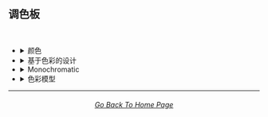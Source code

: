 <h2>调色板</h2>

<br>


- <details><summary>颜色</summary><p>


	- <details><summary>基础颜色</summary><p><div align="center">

		| White | Black | Brown |
		| :-: | :-: | :-: |
		| <img src="/Images/MJ_V4/V4_Alpha_3.6/Midjourney_Styles/White.webp?raw=true" width="256" /> | <img src="/Images/MJ_V4/V4_Alpha_3.6/Midjourney_Styles/Black.webp?raw=true" width="256" /> | <img src="/Images/MJ_V4/V4_Alpha_3.5/Midjourney_Styles/Brown.webp?raw=true" width="256" /> |
		
		<br>
		
		| Light-Gray | Gray | Dark-Gray |
		| :-: | :-: | :-: |
		| <img src="/Images/MJ_V4/V4_Alpha_3.5/Midjourney_Styles/Light-Gray.webp?raw=true" width="256" /> | <img src="/Images/MJ_V4/V4_Alpha_3.5/Midjourney_Styles/Gray.webp?raw=true" width="256" /> | <img src="/Images/MJ_V4/V4_Alpha_3.5/Midjourney_Styles/Dark-Gray.webp?raw=true" width="256" /> |
		
		<br>
		
		| Maroon | Red | Orange |
		| :-: | :-: | :-: |
		| <img src="/Images/MJ_V4/V4_Alpha_3.5/Midjourney_Styles/Maroon.webp?raw=true" width="256" /> | <img src="/Images/MJ_V4/V4_Alpha_3.6/Midjourney_Styles/Red.webp?raw=true" width="256" /> | <img src="/Images/MJ_V4/V4_Alpha_3.5/Midjourney_Styles/Orange.webp?raw=true" width="256" /> |
		
		<br>
		
		| Indigo | Purple | Violet |
		| :-: | :-: | :-: |
		| <img src="/Images/MJ_V4/V4_Alpha_3.5/Midjourney_Styles/Indigo.webp?raw=true" width="256" /> | <img src="/Images/MJ_V4/V4_Alpha_3.6/Midjourney_Styles/Purple.webp?raw=true" width="256" /> | <img src="/Images/MJ_V4/V4_Alpha_3.5/Midjourney_Styles/Violet.webp?raw=true" width="256" /> |
		
		<br>
		</div></p></details>


	- <details><summary>扩展</summary><p><div align="center">

		| Tan | Beige |
		| :-: | :-: |
		| <img src="/Images/MJ_V4/V4_Alpha_3.5/Midjourney_Styles/Tan.webp?raw=true" width="256" /> | <img src="/Images/MJ_V4/V4_Alpha_3.5/Midjourney_Styles/Beige.webp?raw=true" width="256" /> |

		<br>

		| Blush | Scarlet |
		| :-: | :-: |
		| <img src="/Images/MJ_V4/V4_Alpha_3.5/Midjourney_Styles/Blush.webp?raw=true" width="256" /> | <img src="/Images/MJ_V4/V4_Alpha_3.5/Midjourney_Styles/Scarlet.webp?raw=true" width="256" /> |

		</div></p></details>


	- <details><summary>Dark Variations</summary><p><div align="center">

		| Dark-White | Dark-Brown |
		| :-: | :-: |
		| <img src="/Images/MJ_V4/V4_Alpha_3.5/Midjourney_Styles/Dark-White.webp?raw=true" width="256" /> | <img src="/Images/MJ_V4/V4_Alpha_3.5/Midjourney_Styles/Dark-Brown.webp?raw=true" width="256" /> |
		
		<br>
		
		| Dark-Maroon | Dark-Red | Dark-Orange |
		| :-: | :-: | :-: |
		| <img src="/Images/MJ_V4/V4_Alpha_3.5/Midjourney_Styles/Dark-Maroon.webp?raw=true" width="256" /> | <img src="/Images/MJ_V4/V4_Alpha_3.5/Midjourney_Styles/Dark-Red.webp?raw=true" width="256" /> | <img src="/Images/MJ_V4/V4_Alpha_3.5/Midjourney_Styles/Dark-Orange.webp?raw=true" width="256" /> |
		
		<br>
		

		</div></p></details>


	- <details><summary>Light Variations</summary><p><div align="center">

		| Light-Black | Light-Brown |
		| :-: | :-: |
		| <img src="/Images/MJ_V4/V4_Alpha_3.5/Midjourney_Styles/Light-Black.webp?raw=true" width="256" /> | <img src="/Images/MJ_V4/V4_Alpha_3.5/Midjourney_Styles/Light-Brown.webp?raw=true" width="256" /> |
		
		<br>
		
		| Light-Maroon | Light-Red | Light-Orange |
		| :-: | :-: | :-: |
		| <img src="/Images/MJ_V4/V4_Alpha_3.5/Midjourney_Styles/Light-Maroon.webp?raw=true" width="256" /> | <img src="/Images/MJ_V4/V4_Alpha_3.5/Midjourney_Styles/Light-Red.webp?raw=true" width="256" /> | <img src="/Images/MJ_V4/V4_Alpha_3.5/Midjourney_Styles/Light-Orange.webp?raw=true" width="256" /> |
		
		<br>

		</div></p></details>


	- <details><summary>Vivid Variations</summary><p><div align="center">

		| Vivid-Brown | Vivid-Maroon | Vivid-Red |
		| :-: | :-: | :-: |
		| <img src="/Images/MJ_V4/V4_Alpha_3.5/Midjourney_Styles/Vivid-Brown.webp?raw=true" width="256" /> | <img src="/Images/MJ_V4/V4_Alpha_3.5/Midjourney_Styles/Vivid-Maroon.webp?raw=true" width="256" /> | <img src="/Images/MJ_V4/V4_Alpha_3.5/Midjourney_Styles/Vivid-Red.webp?raw=true" width="256" /> |
		
		<br>
		
		| Vivid-Orange | Vivid-Yellow | Vivid-Lime |
		| :-: | :-: | :-: |
		| <img src="/Images/MJ_V4/V4_Alpha_3.5/Midjourney_Styles/Vivid-Orange.webp?raw=true" width="256" /> | <img src="/Images/MJ_V4/V4_Alpha_3.5/Midjourney_Styles/Vivid-Yellow.webp?raw=true" width="256" /> | <img src="/Images/MJ_V4/V4_Alpha_3.5/Midjourney_Styles/Vivid-Lime.webp?raw=true" width="256" /> |
		
		<br>
		


		</div></p></details>

  </p></details>


- <details><summary>基于色彩的设计</summary><p><div align="center">

	| Color | Colour |
	| :-: | :-: |
	| <img src="/Images/MJ_V4/V4_Alpha_3.5/Midjourney_Styles/Color.webp?raw=true" width="256" /> | <img src="/Images/MJ_V4/V4_Alpha_3.5/Midjourney_Styles/Colour.webp?raw=true" width="256" /> |

	<br>

	| Gradient | Color Blend | False-Color |
	| :-: | :-: | :-: |
	| <img src="/Images/MJ_V4/V4_Alpha_3.5/Midjourney_Styles/Gradient.webp?raw=true" width="256" /> | <img src="/Images/MJ_V4/V4_Alpha_3.5/Midjourney_Styles/Color_Blend.webp?raw=true" width="256" /> | <img src="/Images/MJ_V4/V4_Alpha_3.5/Midjourney_Styles/False-Color.webp?raw=true" width="256" /> |

	<br>

	| Vibrance | Vibrant Colors | Vivid |
	| :-: | :-: | :-: |
	| <img src="/Images/MJ_V4/V4_Alpha_3.5/Midjourney_Styles/Vibrance.webp?raw=true" width="256" /> | <img src="/Images/MJ_V4/V4_Alpha_3.5/Midjourney_Styles/Vibrant_Colors.webp?raw=true" width="256" /> | <img src="/Images/MJ_V4/V4_Alpha_3.5/Midjourney_Styles/Vivid.webp?raw=true" width="256" /> |
	
	<br>

	| Bright Colors | Light Colors |
	| :-: | :-: |
	| <img src="/Images/MJ_V4/V4_Alpha_3.5/Midjourney_Styles/Bright_Colors.webp?raw=true" width="256" /> | <img src="/Images/MJ_V4/V4_Alpha_3.5/Midjourney_Styles/Light_Colors.webp?raw=true" width="256" /> |

	<br>

	| Dark Colors | Darkened |
	| :-: | :-: |
	| <img src="/Images/MJ_V4/V4_Alpha_3.5/Midjourney_Styles/Dark_Colors.webp?raw=true" width="256" /> | <img src="/Images/MJ_V4/V4_Alpha_3.5/Midjourney_Styles/Darkened.webp?raw=true" width="256" /> |

	<br>

	
	| Single Color | Double Colors | Dual Colors |
	| :-: | :-: | :-: |
	| <img src="/Images/MJ_V4/V4_Alpha_3.5/Midjourney_Styles/Single_Color.webp?raw=true" width="256" /> | <img src="/Images/MJ_V4/V4_Alpha_3.5/Midjourney_Styles/Double_Colors.webp?raw=true" width="256" /> | <img src="/Images/MJ_V4/V4_Alpha_3.5/Midjourney_Styles/Dual_Colors.webp?raw=true" width="256" /> |
	
	<br>
	
	| Triple Colors | Quadruple Colors | Quintuple Colors |
	| :-: | :-: | :-: |
	| <img src="/Images/MJ_V4/V4_Alpha_3.5/Midjourney_Styles/Triple_Colors.webp?raw=true" width="256" /> | <img src="/Images/MJ_V4/V4_Alpha_3.5/Midjourney_Styles/Quadruple_Colors.webp?raw=true" width="256" /> | <img src="/Images/MJ_V4/V4_Alpha_3.5/Midjourney_Styles/Quintuple_Colors.webp?raw=true" width="256" /> |
	
	<br>




- <details><summary>Monochromatic</summary><p><div align="center">

	| Monochromatic | Monochrome |
	| :-: | :-: |
	| <img src="/Images/MJ_V4/V4_Alpha_3.5/Midjourney_Styles/Monochromatic.webp?raw=true" width="256" /> | <img src="/Images/MJ_V4/V4_Alpha_3.5/Midjourney_Styles/Monochrome.webp?raw=true" width="256" /> |
	
	<br>

	| Black and White | Grayscale |
	| :-: | :-: |
	| <img src="/Images/MJ_V4/V4_Alpha_3.5/Midjourney_Styles/Black_and_White.webp?raw=true" width="256" /> | <img src="/Images/MJ_V4/V4_Alpha_3.5/Midjourney_Styles/Grayscale.webp?raw=true" width="256" /> |

	<br>
	
	| Desaturated | Sepia |
	| :-: | :-: |
	| <img src="/Images/MJ_V4/V4_Alpha_3.5/Midjourney_Styles/Desaturated.webp?raw=true" width="256" /> | <img src="/Images/MJ_V4/V4_Alpha_3.5/Midjourney_Styles/Sepia.webp?raw=true" width="256" /> |

	<br>
	
	| Cyanopsia | Chloropsia | Erythropsia |
	| :-: | :-: | :-: |
	| <img src="/Images/MJ_V4/V4_Alpha_3.5/Midjourney_Styles/Cyanopsia.webp?raw=true" width="256" /> | <img src="/Images/MJ_V4/V4_Alpha_3.5/Midjourney_Styles/Chloropsia.webp?raw=true" width="256" /> | <img src="/Images/MJ_V4/V4_Alpha_3.6/Midjourney_Styles/Erythropsia.webp?raw=true" width="256" /> |

	<br>
	
	| Dyschromatopsia | Chromatopsia | Hyperchromatopsia |
	| :-: | :-: | :-: |
	| <img src="/Images/MJ_V4/V4_Alpha_3.5/Midjourney_Styles/Dyschromatopsia.webp?raw=true" width="256" /> | <img src="/Images/MJ_V4/V4_Alpha_3.5/Midjourney_Styles/Chromatopsia.webp?raw=true" width="256" /> | <img src="/Images/MJ_V4/V4_Alpha_3.5/Midjourney_Styles/Hyperchromatopsia.webp?raw=true" width="256" /> |

	</div></p></details>

- <details><summary>色彩模型</summary><p><div align="center">

	| Color Model |
	| :-: |
	| <img src="/Images/MJ_V4/V4_Alpha_3.5/Midjourney_Styles/Color_Model.webp?raw=true" width="256" /> |
	
	<br>

	| RGB | scRGB | CMYK |
	| :-: | :-: | :-: |
	| <img src="/Images/MJ_V4/V4_Alpha_3.5/Midjourney_Styles/RGB.webp?raw=true" width="256" /> | <img src="/Images/MJ_V4/V4_Alpha_3.5/Midjourney_Styles/scRGB.webp?raw=true" width="256" /> | <img src="/Images/MJ_V4/V4_Alpha_3.5/Midjourney_Styles/CMYK.webp?raw=true" width="256" /> |
	
	<br>

	| HSV | HSL | HCL |
	| :-: | :-: | :-: |
	| <img src="/Images/MJ_V4/V4_Alpha_3.5/Midjourney_Styles/HSV.webp?raw=true" width="256" /> | <img src="/Images/MJ_V4/V4_Alpha_3.5/Midjourney_Styles/HSL.webp?raw=true" width="256" /> | <img src="/Images/MJ_V4/V4_Alpha_3.5/Midjourney_Styles/HCL.webp?raw=true" width="256" /> |
	
	<br>

	| VGA | EGA | CGA |
	| :-: | :-: | :-: |
	| <img src="/Images/MJ_V4/V4_Alpha_3.5/Midjourney_Styles/VGA.webp?raw=true" width="256" /> | <img src="/Images/MJ_V4/V4_Alpha_3.5/Midjourney_Styles/EGA.webp?raw=true" width="256" /> | <img src="/Images/MJ_V4/V4_Alpha_3.5/Midjourney_Styles/CGA.webp?raw=true" width="256" /> | 
	
	<br>
	
	| HDR | sRGB | DCI-P3 |
	| :-: | :-: | :-: |
	| <img src="/Images/MJ_V4/V4_Alpha_3.5/Midjourney_Styles/HDR.webp?raw=true" width="256" /> | <img src="/Images/MJ_V4/V4_Alpha_3.5/Midjourney_Styles/sRGB.webp?raw=true" width="256" /> | <img src="/Images/MJ_V4/V4_Alpha_3.5/Midjourney_Styles/DCI-P3.webp?raw=true" width="256" /> |
	
	<br>
	
	| Adobe RGB | ProPhoto RGB | Pantone |
	| :-: | :-: | :-: |
	| <img src="/Images/MJ_V4/V4_Alpha_3.5/Midjourney_Styles/Adobe_RGB.webp?raw=true" width="256" /> | <img src="/Images/MJ_V4/V4_Alpha_3.5/Midjourney_Styles/ProPhoto_RGB.webp?raw=true" width="256" /> | <img src="/Images/MJ_V4/V4_Alpha_3.5/Midjourney_Styles/Pantone.webp?raw=true" width="256" /> |

	<br>
	
	| YCbCr | YPbPr | Coloroid |
	| :-: | :-: | :-: |
	| <img src="/Images/MJ_V4/V4_Alpha_3.5/Midjourney_Styles/YCbCr.webp?raw=true" width="256" /> | <img src="/Images/MJ_V4/V4_Alpha_3.5/Midjourney_Styles/YPbPr.webp?raw=true" width="256" /> | <img src="/Images/MJ_V4/V4_Alpha_3.5/Midjourney_Styles/Coloroid.webp?raw=true" width="256" /> |

	</div></p></details>


<hr><!--------------->
<div align="center">
<h6><a href="/README.md">Go Back To Home Page</a></h6>
</div>
